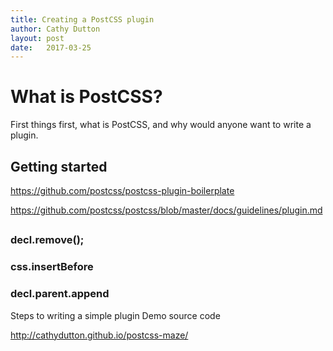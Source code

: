 ```yaml
---
title: Creating a PostCSS plugin
author: Cathy Dutton
layout: post
date:   2017-03-25
---
```



# What is PostCSS?

First things first, what is PostCSS, and why would anyone want to write a plugin.



## Getting started

https://github.com/postcss/postcss-plugin-boilerplate

https://github.com/postcss/postcss/blob/master/docs/guidelines/plugin.md


##



### decl.remove();



### css.insertBefore


### decl.parent.append

Steps to writing a simple plugin
Demo source code




http://cathydutton.github.io/postcss-maze/
